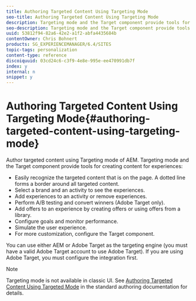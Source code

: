 ```yaml
---
title: Authoring Targeted Content Using Targeting Mode
seo-title: Authoring Targeted Content Using Targeting Mode
description: Targeting mode and the Target component provide tools for creating content for experiences.
seo-description: Targeting mode and the Target component provide tools for creating content for experiences.
uuid: 53812f94-82a6-42e2-a1f2-abfa4435684b
contentOwner: Chris Bohnert
products: SG_EXPERIENCEMANAGER/6.4/SITES
topic-tags: personalization
content-type: reference
discoiquuid: 03cd24c6-c3f9-4e8e-995e-ee470991db7f
index: y
internal: n
snippet: y
---
```


# Authoring Targeted Content Using Targeting Mode{#authoring-targeted-content-using-targeting-mode}

Author targeted content using Targeting mode of AEM. Targeting mode and the Target component provide tools for creating content for experiences:

* Easily recognize the targeted content that is on the page. A dotted line forms a border around all targeted content. 
* Select a brand and an activity to see the experiences.
* Add experiences to an activity or remove experiences.
* Perform A/B testing and convert winners (Adobe Target only).
* Add offers to an experience by creating offers or using offers from a library.
* Configure goals and monitor performance.
* Simulate the user experience.
* For more customization, configure the Target component.

You can use either AEM or Adobe Target as the targeting engine (you must have a valid Adobe Target account to use Adobe Target). If you are using Adobe Target, you must configure the integration first.

>[!NOTE]
>
>Targeting mode is not available in classic UI. See [Authoring Targeted Content Using Targeted Mode](../../../sites/authoring/using/content-targeting-touch.md) in the standard authoring documentation for details.

